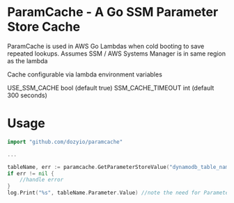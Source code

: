 # ParamCache - A Go SSM Parameter Store Cache

ParamCache is used in AWS Go Lambdas when cold booting to save repeated lookups.
Assumes SSM / AWS Systems Manager is in same region as the lambda

Cache configurable via lambda environment variables

USE_SSM_CACHE bool (default true)
SSM_CACHE_TIMEOUT int (default 300 seconds)


# Usage
```go
import "github.com/dozyio/paramcache"

...

tableName, err := paramcache.GetParameterStoreValue("dynamodb_table_name")
if err != nil {
	//handle error
}
log.Print("%s", tableName.Parameter.Value) //note the need for Parameter.Value after the variable
```

